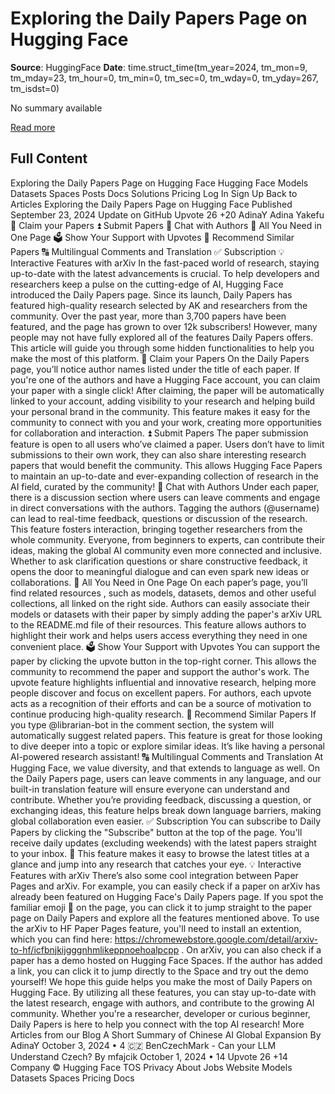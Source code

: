 # Exploring the Daily Papers Page on Hugging Face

**Source**: HuggingFace
**Date**: time.struct_time(tm_year=2024, tm_mon=9, tm_mday=23, tm_hour=0, tm_min=0, tm_sec=0, tm_wday=0, tm_yday=267, tm_isdst=0)

No summary available

[Read more](https://huggingface.co/blog/daily-papers)


## Full Content

Exploring the Daily Papers Page on Hugging Face
Hugging Face
Models
Datasets
Spaces
Posts
Docs
Solutions
Pricing
Log In
Sign Up
Back to Articles
Exploring the Daily Papers Page on Hugging Face
Published
September 23, 2024
Update on GitHub
Upvote
26
+20
AdinaY
Adina Yakefu
📑 Claim your Papers
⏫ Submit Papers
💬 Chat with Authors
🔗 All You Need in One Page
🗳 Show Your Support with Upvotes
🙋 Recommend Similar Papers
🔠 Multilingual Comments and Translation
✅ Subscription
💡 Interactive Features with arXiv
In the fast-paced world of research, staying up-to-date with the latest advancements is crucial. To help developers and researchers keep a pulse on the cutting-edge of AI, Hugging Face introduced the
Daily Papers
page. Since its launch, Daily Papers has featured high-quality research selected by
AK
and researchers from the community. Over the past year, more than 3,700 papers have been featured, and the page has grown to over 12k subscribers!
However, many people may not have fully explored all of the features Daily Papers offers. This article will guide you through some hidden functionalities to help you make the most of this platform.
📑 Claim your Papers
On the Daily Papers page, you’ll notice author names listed under the title of each paper. If you're one of the authors and have a Hugging Face account, you can
claim your paper
with a single click! After claiming, the paper will be automatically linked to your account, adding visibility to your research and helping build your personal brand in the community.
This feature makes it easy for the community to connect with you and your work, creating more opportunities for collaboration and interaction.
⏫ Submit Papers
The paper submission feature is open to all users who’ve claimed a paper. Users don’t have to limit submissions to their own work, they can also share interesting research papers that would benefit the community.
This allows Hugging Face Papers to maintain an up-to-date and ever-expanding collection of research in the AI field, curated by the community!
💬 Chat with Authors
Under each paper, there is a discussion section where users can leave comments and engage in direct conversations with the authors. Tagging the authors (@username) can lead to real-time feedback, questions or discussion of the research.
This feature fosters interaction, bringing together researchers from the whole community. Everyone, from beginners to experts, can contribute their ideas, making the global AI community even more connected and inclusive.
Whether to ask clarification questions or share constructive feedback, it opens the door to meaningful dialogue and can even spark new ideas or collaborations.
🔗 All You Need in One Page
On each paper’s page, you’ll find related
resources
, such as models, datasets, demos and other useful collections, all linked on the right side.
Authors can easily associate their models or datasets with their paper by simply adding the paper's arXiv URL to the README.md file of their resources. This feature allows authors to highlight their work and helps users access everything they need in one convenient place.
🗳 Show Your Support with Upvotes
You can support the paper by clicking the upvote button in the top-right corner. This allows the community to recommend the paper and support the author's work. The upvote feature highlights influential and innovative research, helping more people discover and focus on excellent papers.
For authors, each upvote acts as a recognition of their efforts and can be a source of motivation to continue producing high-quality research.
🙋 Recommend Similar Papers
If you type @librarian-bot in the comment section, the system will automatically suggest related papers. This feature is great for those looking to dive deeper into a topic or explore similar ideas. It’s like having a personal AI-powered research assistant!
🔠 Multilingual Comments and Translation
At Hugging Face, we value diversity, and that extends to language as well. On the Daily Papers page, users can leave comments in any language, and our built-in translation feature will ensure everyone can understand and contribute.
Whether you’re providing feedback, discussing a question, or exchanging ideas, this feature helps break down language barriers, making global collaboration even easier.
✅ Subscription
You can subscribe to Daily Papers by clicking the "Subscribe" button at the top of the page. You'll receive daily updates (excluding weekends) with the latest papers straight to your inbox. 📩
This feature makes it easy to browse the latest titles at a glance and jump into any research that catches your eye.
💡 Interactive Features with arXiv
There’s also some cool integration between Paper Pages and arXiv. For example, you can easily check if a paper on arXiv has already been featured on Hugging Face's Daily Papers page. If you spot the familiar emoji 🤗 on the page, you can click it to jump straight to the paper page on Daily Papers and explore all the features mentioned above.
To use the arXiv to HF Paper Pages feature, you'll need to install an extention, which you can find here:
https://chromewebstore.google.com/detail/arxiv-to-hf/icfbnjkijgggnhmlikeppnoehoalpcpp
.
On arXiv, you can also check if a paper has a demo hosted on Hugging Face Spaces. If the author has added a link, you can click it to jump directly to the Space and try out the demo yourself!
We hope this guide helps you make the most of
Daily Papers
on Hugging Face. By utilizing all these features, you can stay up-to-date with the latest research, engage with authors, and contribute to the growing AI community. Whether you're a researcher, developer or curious beginner, Daily Papers is here to help you connect with the top AI research!
More Articles from our Blog
A Short Summary of Chinese AI Global Expansion
By
AdinaY
October 3, 2024
•
4
🇨🇿 BenCzechMark - Can your LLM Understand Czech?
By
mfajcik
October 1, 2024
•
14
Upvote
26
+14
Company
© Hugging Face
TOS
Privacy
About
Jobs
Website
Models
Datasets
Spaces
Pricing
Docs